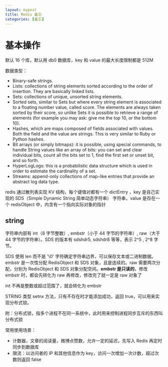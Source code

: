 ```yaml
---
layout: mypost
title: Redis 备忘
categories: [备忘]
---
```


# 基本操作
默认 16 个库，默认用 db0 数据库，key 和 value 的最大长度限制都是 512M

数据类型：
- Binary-safe strings.
- Lists: collections of string elements sorted according to the order of insertion. They are basically linked lists.
- Sets: collections of unique, unsorted string elements.
- Sorted sets, similar to Sets but where every string element is associated to a floating number value, called score. The elements are always taken sorted by their score, so unlike Sets it is possible to retrieve a range of elements (for example you may ask: give me the top 10, or the bottom 10).
- Hashes, which are maps composed of fields associated with values. Both the field and the value are strings. This is very similar to Ruby or Python hashes.
- Bit arrays (or simply bitmaps): it is possible, using special commands, to handle String values like an array of bits: you can set and clear individual bits, count all the bits set to 1, find the first set or unset bit, and so forth.
- HyperLogLogs: this is a probabilistic data structure which is used in order to estimate the cardinality of a set.
- Streams: append-only collections of map-like entries that provide an abstract log data type.

redis 通过散列表实现 KV 结构，每个键值对都有一个 dictEntry ，key 是自己实现的 SDS（Simple Dynamic String 简单动态字符串） 字符串，value 是存在一个 redisObject 中，内含有一个指向实际对象的指针

## string

字符串内部有 int（8 字节整数）, embstr（小于 44 字节的字符串）, raw（大于 44 字节的字符串）。SDS 的版本有 sdshdr5, sdshdr8 等等，表示 2^5 , 2^8 字节。

SDS 使用 len 而不是 '\0' 字符确定字符串边界，可以保存文本或二进制数据。embstr 是一次性分配 RedisObject 和 SDS 对象，且是连续的。raw 需要两次分配，分别为 RedisObject 和 SDS 对象分配空间。**embstr 是只读的**，修改 embstr 时，都会先转化为 raw 再修改，修改完了就一定是 raw 对象了

int 不再是整数或超过范围了，就会转化为 embstr 

STRING 类型 setnx 方法，只有不存在时才能添加成功，返回 true，可以用来实现分布式锁。

附：分布式锁，指多个进程不在同一系统中，此时用来控制进程同步互斥的东西叫分布式锁

常用使用场景：
- 计数器，文章的阅读量，微博点赞数，允许一定的延迟，先写入 Redis 再定时同步到数据库
- 限流：以访问者的 IP 和其他信息作为 key，访问一次增加一次计数，超过次数则返回 false